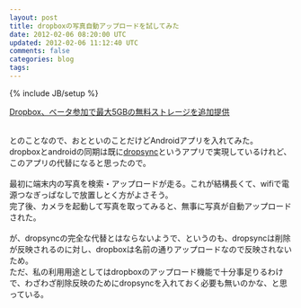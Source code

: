 ```yaml
---
layout: post
title: dropboxの写真自動アップロードを試してみた
date: 2012-02-06 08:20:00 UTC
updated: 2012-02-06 11:12:40 UTC
comments: false
categories: blog
tags: 
---
```

{% include JB/setup %}

<a href="http://japanese.engadget.com/2012/02/03/dropbox-5gb/" target="_blank">Dropbox、ベータ参加で最大5GBの無料ストレージを追加提供</a><br /><div><br /></div><div>とのことなので、おとといのことだけどAndroidアプリを入れてみた。</div><div>dropboxとandroidの同期は既に<a href="https://market.android.com/details?id=com.ttxapps.dropsync&amp;hl=ja" target="_blank">dropsync</a>というアプリで実現しているけれど、このアプリの代替になると思ったので。</div><div><br /></div><div>最初に端末内の写真を検索・アップロードが走る。これが結構長くて、wifiで電源つなぎっぱなしで放置しとく方がよさそう。</div><div>完了後、カメラを起動して写真を取ってみると、無事に写真が自動アップロードされた。</div><div><br /></div><div>が、dropsyncの完全な代替とはならないようで、というのも、dropsyncは削除が反映されるのに対し、dropboxは名前の通りアップロードなので反映されないため。</div><div>ただ、私の利用用途としてはdropboxのアップロード機能で十分事足りるわけで、わざわざ削除反映のためにdropsyncを入れておく必要も無いのかな、と思っている。</div>